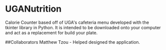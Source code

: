 # UGANutrition
Calorie Counter based off of UGA's cafeteria menu developed with the tkinter library in Python. It is intended to be downloaded onto your computer and act as a replacement for build your plate.

##Collaborators
Matthew Tzou - Helped designed the application.
